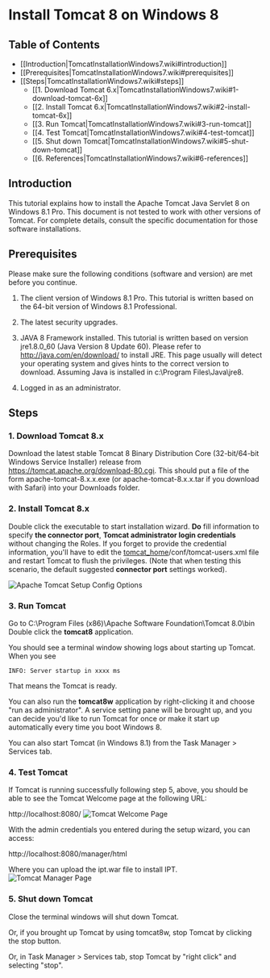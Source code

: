 # Install Tomcat 8 on Windows 8

## Table of Contents
+ [[Introduction|TomcatInstallationWindows7.wiki#introduction]]
+ [[Prerequisites|TomcatInstallationWindows7.wiki#prerequisites]]
+ [[Steps|TomcatInstallationWindows7.wiki#steps]]
  + [[1. Download Tomcat 6.x|TomcatInstallationWindows7.wiki#1-download-tomcat-6x]]
  + [[2. Install Tomcat 6.x|TomcatInstallationWindows7.wiki#2-install-tomcat-6x]]
  + [[3. Run Tomcat|TomcatInstallationWindows7.wiki#3-run-tomcat]]
  + [[4. Test Tomcat|TomcatInstallationWindows7.wiki#4-test-tomcat]]
  + [[5. Shut down Tomcat|TomcatInstallationWindows7.wiki#5-shut-down-tomcat]]
  + [[6. References|TomcatInstallationWindows7.wiki#6-references]]

## Introduction
This tutorial explains how to install the Apache Tomcat Java Servlet 8 on Windows 8.1 Pro. This document is not tested to work with other versions of Tomcat. For complete details, consult the specific documentation for those software installations.

## Prerequisites
Please make sure the following conditions (software and version) are met before you continue.

1) The client version of Windows 8.1 Pro. This tutorial is written based on the 64-bit version of Windows 8.1 Professional.

2) The latest security upgrades.

3) JAVA 8 Framework installed. This tutorial is written based on version jre1.8.0_60 (Java Version 8 Update 60). Please refer to http://java.com/en/download/ to install JRE. This page usually will detect your operating system and gives hints to the correct version to download. Assuming Java is installed in c:\\Program Files\Java\jre8.

4) Logged in as an administrator.

## Steps
### 1. Download Tomcat 8.x
Download the latest stable Tomcat 8 Binary Distribution Core (32-bit/64-bit Windows Service Installer) release from https://tomcat.apache.org/download-80.cgi. This should put a file of the form apache-tomcat-8.x.x.exe (or apache-tomcat-8.x.x.tar if you download with Safari) into your Downloads folder.

### 2. Install Tomcat 8.x
Double click the executable to start installation wizard. **Do** fill information to specify **the connector port**, **Tomcat administrator login credentials** without changing the Roles. If you forget to provide the credential information, you'll have to edit the [tomcat\_home](tomcat_home.md)/conf/tomcat-users.xml file and restart Tomcat to flush the privileges. (Note that when testing this scenario, the default suggested **connector port** settings worked).

![Apache Tomcat Setup Config Options](https://raw.githubusercontent.com/wiki/gbif/ipt/gbif-ipt-docs/screenshots/Capturetomcat1.JPG)

### 3. Run Tomcat
Go to C:\Program Files (x86)\Apache Software Foundation\Tomcat 8.0\bin
Double click the **tomcat8** application.

You should see a terminal window showing logs about starting up Tomcat. When you see

```
INFO: Server startup in xxxx ms
```

That means the Tomcat is ready.

You can also run the **tomcat8w** application by right-clicking it and choose "run as administrator". A service setting pane will be brought up, and you can decide you'd like to run Tomcat for once or make it start up automatically every time you boot Windows 8.

You can also start Tomcat (in Windows 8.1) from the Task Manager > Services tab.

### 4. Test Tomcat
If Tomcat is running successfully following step 5, above, you should be able to see the Tomcat Welcome page at the following URL:

http://localhost:8080/
![Tomcat Welcome Page](https://raw.githubusercontent.com/wiki/gbif/ipt/gbif-ipt-docs/screenshots/Capturetomcat2.JPG)

With the admin credentials you entered during the setup wizard, you can access:

http://localhost:8080/manager/html

Where you can upload the ipt.war file to install IPT.
![Tomcat Manager Page](https://raw.githubusercontent.com/wiki/gbif/ipt/gbif-ipt-docs/screenshots/Capturetomcat4.JPG)

### 5. Shut down Tomcat
Close the terminal windows will shut down Tomcat.

Or, if you brought up Tomcat by using tomcat8w, stop Tomcat by clicking the stop button.

Or, in Task Manager > Services tab, stop Tomcat by "right click" and selecting "stop".